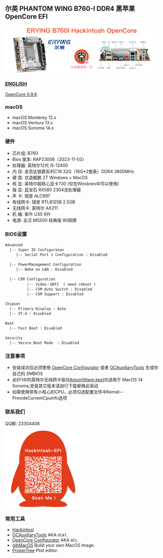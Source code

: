 ## 尔英 PHANTOM WING B760-I DDR4 黑苹果 OpenCore EFI

![image](ScreenShot/ERYINGB760I.png)

### [ENGLISH](README.EN.md)

[OpenCore 0.9.6](https://github.com/acidanthera/OpenCorePkg)

### macOS

- macOS Monterey 12.x
- macOS Ventura  13.x 
- macOS Sonoma 14.x

### 硬件

- 芯片组: B760
- Bios 版本: RAP23006（2023-11-03）
- 处理器: 英特尔12代 i5-12400
- 内   存: 金百达银爵系列C18  32G（16G*2套条）DDR4 3600MHz
- 硬   盘: 京造鲲鹏 2T Windows + MacOS
- 核   显: 英特尔超核心显卡730 (仅在Windows中可以使用)
- 独   显: 蓝宝石 RX580 2304流处理器
- 声   卡: 瑞昱 ALC897
- 有线网卡: 瑞昱 RTL8125B 2.5GB
- 无线网卡: 英特尔 AX211
- 机   箱: 笨牛 U35 9升
- 电源: 全汉 MS500 经典版 80铜牌

### BIOS设置

```
Advanced
  |-- Super IO Configuraion
     |-- Serial Port 1 Configuration : Disabled
  
  |-- PowerManagement Configuration
     |-- Wake on LAN : Disabled
  
  |-- CSM Configuration
	      |-- Video：UEFI  ( need reboot )
	      |-- CSM Auto Switch : Disabled 
	      |-- CSM Support : Disabled
 
Chipset
  |-- Primary Display : Auto
  |-- VT-d : Disabled

Boot
  |-- Fast Boot : Disabled

Security
  |-- Secure Boot Mode  : Disabled

```

### 注意事项

 - 安装成功后必须使用 [OpenCore Configurator](https://mackie100projects.altervista.org/opencore-configurator/) 或者 [OCAuxiliaryTools](https://github.com/ic005k/OCAuxiliaryTools) 生成你自己的 SMBIOS
 - 此EFI中的英特尔无线网卡驱动[AirportItlwm.kext](https://github.com/OpenIntelWireless/itlwm/releases)仅适用于 MacOS 14 Sonoma,安装其它版本请自行下载替换此驱动
 - 如需使用带有小核心的CPU，必须勾选配置文件中Kernel--ProvideCurrentCpuinfo选项


### 联系我们

QQ群: 23304408

![image](ScreenShot/QRCode.png)



### 常用工具

- [Hackintool](https://github.com/headkaze/Hackintool) 
- [OCAuxiliaryTools](https://github.com/ic005k/OCAuxiliaryTools) AKA `OCAT`.
- [OpenCore Configurator](https://mackie100projects.altervista.org/opencore-configurator/) AKA `OCC`.
- [gibMacOS](https://github.com/corpnewt/gibMacOS) Build your own MacOS image.
- [ProperTree](https://github.com/corpnewt/ProperTree) Plist editor.